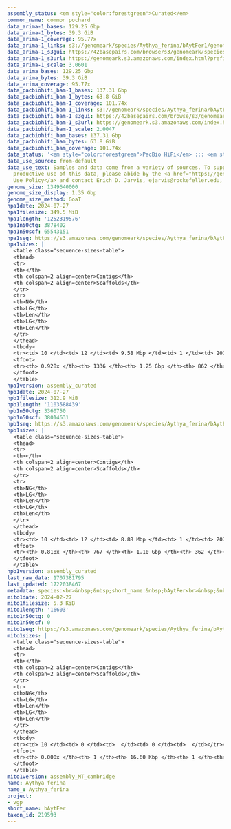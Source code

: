 ```yaml
---
assembly_status: <em style="color:forestgreen">Curated</em>
common_name: common pochard
data_arima-1_bases: 129.25 Gbp
data_arima-1_bytes: 39.3 GiB
data_arima-1_coverage: 95.77x
data_arima-1_links: s3://genomeark/species/Aythya_ferina/bAytFer1/genomic_data/arima/<br>
data_arima-1_s3gui: https://42basepairs.com/browse/s3/genomeark/species/Aythya_ferina/bAytFer1/genomic_data/arima/
data_arima-1_s3url: https://genomeark.s3.amazonaws.com/index.html?prefix=species/Aythya_ferina/bAytFer1/genomic_data/arima/
data_arima-1_scale: 3.0601
data_arima_bases: 129.25 Gbp
data_arima_bytes: 39.3 GiB
data_arima_coverage: 95.77x
data_pacbiohifi_bam-1_bases: 137.31 Gbp
data_pacbiohifi_bam-1_bytes: 63.8 GiB
data_pacbiohifi_bam-1_coverage: 101.74x
data_pacbiohifi_bam-1_links: s3://genomeark/species/Aythya_ferina/bAytFer1/genomic_data/pacbio_hifi/<br>
data_pacbiohifi_bam-1_s3gui: https://42basepairs.com/browse/s3/genomeark/species/Aythya_ferina/bAytFer1/genomic_data/pacbio_hifi/
data_pacbiohifi_bam-1_s3url: https://genomeark.s3.amazonaws.com/index.html?prefix=species/Aythya_ferina/bAytFer1/genomic_data/pacbio_hifi/
data_pacbiohifi_bam-1_scale: 2.0047
data_pacbiohifi_bam_bases: 137.31 Gbp
data_pacbiohifi_bam_bytes: 63.8 GiB
data_pacbiohifi_bam_coverage: 101.74x
data_status: '<em style="color:forestgreen">PacBio HiFi</em> ::: <em style="color:forestgreen">Arima</em>'
data_use_source: from-default
data_use_text: Samples and data come from a variety of sources. To support fair and
  productive use of this data, please abide by the <a href="https://genome10k.soe.ucsc.edu/data-use-policies/">Data
  Use Policy</a> and contact Erich D. Jarvis, ejarvis@rockefeller.edu, with any questions.
genome_size: 1349640000
genome_size_display: 1.35 Gbp
genome_size_method: GoaT
hpa1date: 2024-07-27
hpa1filesize: 349.5 MiB
hpa1length: '1252319576'
hpa1n50ctg: 3878402
hpa1n50scf: 65543151
hpa1seq: https://s3.amazonaws.com/genomeark/species/Aythya_ferina/bAytFer1/assembly_curated/bAytFer1.hap1.cur.20240727.fasta.gz
hpa1sizes: |
  <table class="sequence-sizes-table">
  <thead>
  <tr>
  <th></th>
  <th colspan=2 align=center>Contigs</th>
  <th colspan=2 align=center>Scaffolds</th>
  </tr>
  <tr>
  <th>NG</th>
  <th>LG</th>
  <th>Len</th>
  <th>LG</th>
  <th>Len</th>
  </tr>
  </thead>
  <tbody>
  <tr><td> 10 </td><td> 12 </td><td> 9.58 Mbp </td><td> 1 </td><td> 207.52 Mbp </td></tr><tr><td> 20 </td><td> 29 </td><td> 6.99 Mbp </td><td> 2 </td><td> 161.71 Mbp </td></tr><tr><td> 30 </td><td> 50 </td><td> 6.16 Mbp </td><td> 3 </td><td> 120.40 Mbp </td></tr><tr><td> 40 </td><td> 75 </td><td> 4.69 Mbp </td><td> 4 </td><td> 85.92 Mbp </td></tr><tr style="background-color:#cccccc;"><td> 50 </td><td> 106 </td><td style="background-color:#88ff88;"> 3.88 Mbp </td><td> 6 </td><td style="background-color:#88ff88;"> 65.54 Mbp </td></tr><tr><td> 60 </td><td> 146 </td><td> 2.95 Mbp </td><td> 9 </td><td> 33.73 Mbp </td></tr><tr><td> 70 </td><td> 203 </td><td> 1.87 Mbp </td><td> 14 </td><td> 21.48 Mbp </td></tr><tr><td> 80 </td><td> 300 </td><td> 1.05 Mbp </td><td> 22 </td><td> 12.10 Mbp </td></tr><tr><td> 90 </td><td> 572 </td><td> 151.24 Kbp </td><td> 145 </td><td> 220.06 Kbp </td></tr><tr><td> 100 </td><td> 0 </td><td>  </td><td> 0 </td><td>  </td></tr></tbody>
  <tfoot>
  <tr><th> 0.928x </th><th> 1336 </th><th> 1.25 Gbp </th><th> 862 </th><th> 1.25 Gbp </th></tr>
  </tfoot>
  </table>
hpa1version: assembly_curated
hpb1date: 2024-07-27
hpb1filesize: 312.9 MiB
hpb1length: '1103588439'
hpb1n50ctg: 3360750
hpb1n50scf: 38014631
hpb1seq: https://s3.amazonaws.com/genomeark/species/Aythya_ferina/bAytFer1/assembly_curated/bAytFer1.hap2.cur.20240727.fasta.gz
hpb1sizes: |
  <table class="sequence-sizes-table">
  <thead>
  <tr>
  <th></th>
  <th colspan=2 align=center>Contigs</th>
  <th colspan=2 align=center>Scaffolds</th>
  </tr>
  <tr>
  <th>NG</th>
  <th>LG</th>
  <th>Len</th>
  <th>LG</th>
  <th>Len</th>
  </tr>
  </thead>
  <tbody>
  <tr><td> 10 </td><td> 12 </td><td> 8.88 Mbp </td><td> 1 </td><td> 207.39 Mbp </td></tr><tr><td> 20 </td><td> 29 </td><td> 7.07 Mbp </td><td> 2 </td><td> 161.47 Mbp </td></tr><tr><td> 30 </td><td> 51 </td><td> 5.32 Mbp </td><td> 3 </td><td> 121.05 Mbp </td></tr><tr><td> 40 </td><td> 79 </td><td> 4.46 Mbp </td><td> 4 </td><td> 77.42 Mbp </td></tr><tr style="background-color:#cccccc;"><td> 50 </td><td> 114 </td><td style="background-color:#88ff88;"> 3.36 Mbp </td><td> 7 </td><td style="background-color:#88ff88;"> 38.01 Mbp </td></tr><tr><td> 60 </td><td> 162 </td><td> 2.28 Mbp </td><td> 11 </td><td> 22.70 Mbp </td></tr><tr><td> 70 </td><td> 239 </td><td> 1.34 Mbp </td><td> 18 </td><td> 14.65 Mbp </td></tr><tr><td> 80 </td><td> 428 </td><td> 222.91 Kbp </td><td> 72 </td><td> 463.76 Kbp </td></tr><tr><td> 90 </td><td> 0 </td><td>  </td><td> 0 </td><td>  </td></tr><tr><td> 100 </td><td> 0 </td><td>  </td><td> 0 </td><td>  </td></tr></tbody>
  <tfoot>
  <tr><th> 0.818x </th><th> 767 </th><th> 1.10 Gbp </th><th> 362 </th><th> 1.10 Gbp </th></tr>
  </tfoot>
  </table>
hpb1version: assembly_curated
last_raw_data: 1707381795
last_updated: 1722038467
metadata: species:<br>&nbsp;&nbsp;short_name:&nbsp;bAytFer<br>&nbsp;&nbsp;name:&nbsp;Aythya&nbsp;ferina<br>&nbsp;&nbsp;taxon_id:&nbsp;219593<br>&nbsp;&nbsp;common_name:&nbsp;common&nbsp;pochard<br>&nbsp;&nbsp;order:<br>&nbsp;&nbsp;&nbsp;&nbsp;name:&nbsp;Anseriformes<br>&nbsp;&nbsp;family:<br>&nbsp;&nbsp;&nbsp;&nbsp;name:&nbsp;Anatidae<br>&nbsp;&nbsp;individuals:<br>&nbsp;&nbsp;&nbsp;&nbsp;-&nbsp;short_name:&nbsp;bAytFer1<br>&nbsp;&nbsp;&nbsp;&nbsp;&nbsp;&nbsp;biosample_id:&nbsp;SAMEA112468034<br>&nbsp;&nbsp;&nbsp;&nbsp;&nbsp;&nbsp;sex:&nbsp;female<br>&nbsp;&nbsp;genome_size:&nbsp;1349640000<br>&nbsp;&nbsp;genome_size_method:&nbsp;GoaT<br>&nbsp;&nbsp;project:&nbsp;[&nbsp;vgp&nbsp;]<br>
mito1date: 2024-02-27
mito1filesize: 5.3 KiB
mito1length: '16603'
mito1n50ctg: 0
mito1n50scf: 0
mito1seq: https://s3.amazonaws.com/genomeark/species/Aythya_ferina/bAytFer1/assembly_MT_cambridge/bAytFer1.MT.20240227.fasta.gz
mito1sizes: |
  <table class="sequence-sizes-table">
  <thead>
  <tr>
  <th></th>
  <th colspan=2 align=center>Contigs</th>
  <th colspan=2 align=center>Scaffolds</th>
  </tr>
  <tr>
  <th>NG</th>
  <th>LG</th>
  <th>Len</th>
  <th>LG</th>
  <th>Len</th>
  </tr>
  </thead>
  <tbody>
  <tr><td> 10 </td><td> 0 </td><td>  </td><td> 0 </td><td>  </td></tr><tr><td> 20 </td><td> 0 </td><td>  </td><td> 0 </td><td>  </td></tr><tr><td> 30 </td><td> 0 </td><td>  </td><td> 0 </td><td>  </td></tr><tr><td> 40 </td><td> 0 </td><td>  </td><td> 0 </td><td>  </td></tr><tr style="background-color:#cccccc;"><td> 50 </td><td> 0 </td><td style="background-color:#ff8888;">  </td><td> 0 </td><td style="background-color:#ff8888;">  </td></tr><tr><td> 60 </td><td> 0 </td><td>  </td><td> 0 </td><td>  </td></tr><tr><td> 70 </td><td> 0 </td><td>  </td><td> 0 </td><td>  </td></tr><tr><td> 80 </td><td> 0 </td><td>  </td><td> 0 </td><td>  </td></tr><tr><td> 90 </td><td> 0 </td><td>  </td><td> 0 </td><td>  </td></tr><tr><td> 100 </td><td> 0 </td><td>  </td><td> 0 </td><td>  </td></tr></tbody>
  <tfoot>
  <tr><th> 0.000x </th><th> 1 </th><th> 16.60 Kbp </th><th> 1 </th><th> 16.60 Kbp </th></tr>
  </tfoot>
  </table>
mito1version: assembly_MT_cambridge
name: Aythya ferina
name_: Aythya_ferina
project:
- vgp
short_name: bAytFer
taxon_id: 219593
---
```

